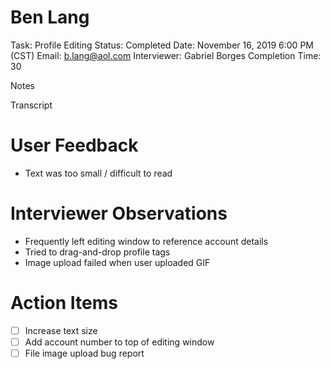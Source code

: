 # Ben Lang

Task: Profile Editing
Status: Completed
Date: November 16, 2019 6:00 PM (CST)
Email: b.lang@aol.com
Interviewer: Gabriel Borges
Completion Time: 30

Notes

Transcript

		

# User Feedback

- Text was too small / difficult to read

# Interviewer Observations

- Frequently left editing window to reference account details
- Tried to drag-and-drop profile tags
- Image upload failed when user uploaded GIF

# Action Items

- [ ]  Increase text size
- [ ]  Add account number to top of editing window
- [ ]  File image upload bug report